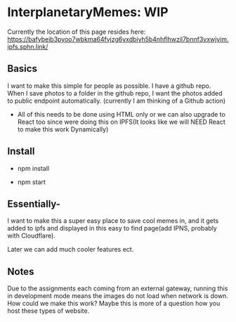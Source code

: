 # InterplanetaryMemes: WIP

Currently the location of this page resides here: https://bafybeib3pyoo7wbkma64fvjzg6yxdbiyh5b4nhflhwzil7bnnf3vxwjyim.ipfs.sphn.link/

## Basics

I want to make this simple for people as possible. 
I have a github repo. When I save photos to a folder in the github repo, I want the photos added to public endpoint automatically. (currently I am thinking of a Github action) 

- All of this needs to be done using HTML only or we can also upgrade to React too since were doing this on IPFS(It looks like we will NEED React to make this work Dynamically)

## Install

- npm install

- npm start

## Essentially- 
I want to make this a super easy place to save cool memes in, and it gets added to ipfs and displayed in this easy to find page(add IPNS, probably with Cloudflare). 

Later we can add much cooler features ect. 


## Notes 

Due to the assignments each coming from an external gateway, running this in development mode means the images do not load when network is down. How could we make this work? Maybe this is more of a question how you host these types of website. 